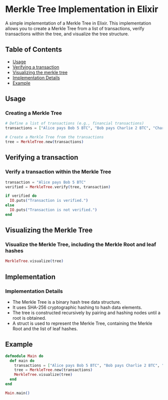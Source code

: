 # Merkle Tree Implementation in Elixir

A simple implementation of a Merkle Tree in Elixir. This implementation allows you to create a Merkle Tree from a list of transactions, verify transactions within the tree, and visualize the tree structure.

## Table of Contents
- [Usage](#usage)
- [Verifying a transaction](#verifying-a-transaction)
- [Visualizing the merkle tree](#visualizing-the-merkle-tree)
- [Implementation Details](#implementation-details)
- [Example](#example)

## Usage

### Creating a Merkle Tree
```elixir
# Define a list of transactions (e.g., financial transactions)
transactions = ["Alice pays Bob 5 BTC", "Bob pays Charlie 2 BTC", "Charlie pays Alice 1 BTC"]

# Create a Merkle Tree from the transactions
tree = MerkleTree.new(transactions)

```
## Verifying a transaction
### Verify a transaction within the Merkle Tree
```elixir
transaction = "Alice pays Bob 5 BTC"
verified = MerkleTree.verify(tree, transaction)

if verified do
  IO.puts("Transaction is verified.")
else
  IO.puts("Transaction is not verified.")
end
```
## Visualizing the Merkle Tree
### Visualize the Merkle Tree, including the Merkle Root and leaf hashes
```elixir
MerkleTree.visualize(tree)
```
## Implementation
### Implementation Details

- The Merkle Tree is a binary hash tree data structure.
- It uses SHA-256 cryptographic hashing to hash data elements.
- The tree is constructed recursively by pairing and hashing nodes until a root is obtained.
- A struct is used to represent the Merkle Tree, containing the Merkle Root and the list of leaf hashes.

## Example
```elixir
defmodule Main do
  def main do
    transactions = ["Alice pays Bob 5 BTC", "Bob pays Charlie 2 BTC", "Charlie pays Alice 1 BTC"]
    tree = MerkleTree.new(transactions)
    MerkleTree.visualize(tree)
  end
end

Main.main()
```
